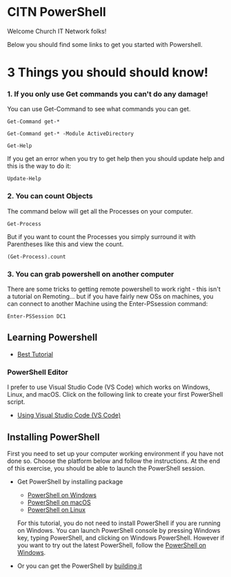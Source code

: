 # CITN PowerShell

Welcome Church IT Network folks!

Below you should find some links to get you started with Powershell.

# 3 Things you should should know!

### 1. If you only use Get commands you can't do any damage!

You can use Get-Command to see what commands you can get.

`Get-Command get-*`

`Get-Command get-* -Module ActiveDirectory`

`Get-Help`

If you get an error when you try to get help then you should update help and this is the way to do it:

`Update-Help`

### 2. You can count Objects

The command below will get all the Processes on your computer.

`Get-Process`

But if you want to count the Processes you simply surround it with Parentheses like this and view the count.

`(Get-Process).count`

### 3. You can grab powershell on another computer

There are some tricks to getting remote powershell to work right - this isn't a tutorial on Remoting... but if you have fairly new OSs on machines,
you can connect to another Machine using the Enter-PSsession command:

`Enter-PSSession DC1`


## Learning Powershell 

- [Best Tutorial](https://channel9.msdn.com/Series/GetStartedPowerShell3/01)



### PowerShell Editor


I prefer to  use Visual Studio Code (VS Code) which works on Windows, Linux, and macOS.
Click on the following link to create your first PowerShell script.

- [Using Visual Studio Code (VS Code)](https://docs.microsoft.com/powershell/scripting/dev-cross-plat/vscode/using-vscode)


## Installing PowerShell

First you need to set up your computer working environment if you have not done so.
Choose the platform below and follow the instructions.
At the end of this exercise, you should be able to launch the PowerShell session.

- Get PowerShell by installing package
    * [PowerShell on Windows][inst-win]
    * [PowerShell on macOS][inst-macos]
    * [PowerShell on Linux][inst-linux]


  For this tutorial, you do not need to install PowerShell if you are running on Windows.
  You can launch PowerShell console by pressing Windows key, typing PowerShell, and clicking on Windows PowerShell.
  However if you want to try out the latest PowerShell, follow the [PowerShell on Windows][inst-win].

- Or you can get the PowerShell by [building it][build-powershell]

[build-powershell]:../../README.md#building-the-repository
[inst-linux]: https://docs.microsoft.com/powershell/scripting/install/installing-powershell-core-on-linux
[inst-win]: https://docs.microsoft.com/powershell/scripting/install/installing-powershell-core-on-windows
[inst-macos]: https://docs.microsoft.com/powershell/scripting/install/installing-powershell-core-on-macos

